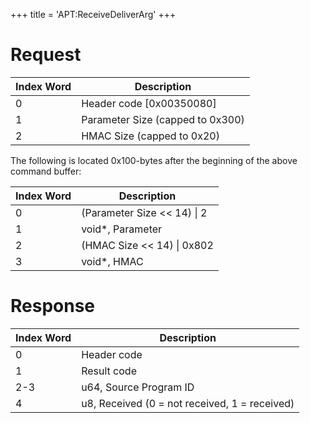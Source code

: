 +++
title = 'APT:ReceiveDeliverArg'
+++

# Request

| Index Word | Description                      |
|------------|----------------------------------|
| 0          | Header code \[0x00350080\]       |
| 1          | Parameter Size (capped to 0x300) |
| 2          | HMAC Size (capped to 0x20)       |

The following is located 0x100-bytes after the beginning of the above
command buffer:

| Index Word | Description                   |
|------------|-------------------------------|
| 0          | (Parameter Size \<\< 14) \| 2 |
| 1          | void\*, Parameter             |
| 2          | (HMAC Size \<\< 14) \| 0x802  |
| 3          | void\*, HMAC                  |

# Response

| Index Word | Description                                   |
|------------|-----------------------------------------------|
| 0          | Header code                                   |
| 1          | Result code                                   |
| 2-3        | u64, Source Program ID                        |
| 4          | u8, Received (0 = not received, 1 = received) |
